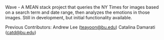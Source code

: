 Wave - A MEAN stack project that queries the NY Times for images based on a search term and date range, then analyzes the emotions in those images. Still in development, but initial functionality available.

Previous Contributors: 
Andrew Lee (teayoon@bu.edu)
Catalina Damarati (catd@bu.edu)
